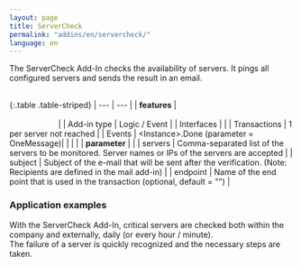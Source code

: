 ```yaml
---
layout: page
title: ServerCheck
permalink: "addins/en/servercheck/"
language: en
---
```


The ServerCheck Add-In checks the availability of servers. It pings all configured servers and sends the result in an email.<br /><br />

{:.table .table-striped}
| --- | --- |
| __features__ | &nbsp;&nbsp;&nbsp;&nbsp;&nbsp;&nbsp;&nbsp;&nbsp;&nbsp;&nbsp;&nbsp;&nbsp;&nbsp;&nbsp;&nbsp;&nbsp;&nbsp;&nbsp;&nbsp;&nbsp;&nbsp;&nbsp;&nbsp;&nbsp;&nbsp;&nbsp;&nbsp;&nbsp;&nbsp;&nbsp;&nbsp;&nbsp;&nbsp;&nbsp;&nbsp;&nbsp;&nbsp;&nbsp;&nbsp;&nbsp;&nbsp;&nbsp;&nbsp;&nbsp;&nbsp;&nbsp;&nbsp;&nbsp;&nbsp;&nbsp;&nbsp;&nbsp;&nbsp;&nbsp;&nbsp;&nbsp;&nbsp;&nbsp;&nbsp;&nbsp;&nbsp;&nbsp;&nbsp;&nbsp;&nbsp;&nbsp;&nbsp;&nbsp;&nbsp;&nbsp;&nbsp;&nbsp;&nbsp;&nbsp;&nbsp;&nbsp;&nbsp;&nbsp;&nbsp;&nbsp;&nbsp;&nbsp;&nbsp;&nbsp;&nbsp;&nbsp;&nbsp;&nbsp;&nbsp;&nbsp;&nbsp;&nbsp;&nbsp;&nbsp;&nbsp;&nbsp;&nbsp;&nbsp;&nbsp;&nbsp;&nbsp;&nbsp;&nbsp;&nbsp;&nbsp;&nbsp;&nbsp;&nbsp;&nbsp;&nbsp;&nbsp;&nbsp;&nbsp;&nbsp;&nbsp;&nbsp;&nbsp;&nbsp;&nbsp;&nbsp;&nbsp;&nbsp;&nbsp;&nbsp;&nbsp;&nbsp;&nbsp;&nbsp;&nbsp;&nbsp;&nbsp;&nbsp;&nbsp;&nbsp;&nbsp;&nbsp;&nbsp;&nbsp;&nbsp;&nbsp;&nbsp;&nbsp;&nbsp;&nbsp;&nbsp;&nbsp;&nbsp;&nbsp;&nbsp; |
| Add-in type | Logic / Event |
| Interfaces |  |
| Transactions | 1 per server not reached |
| Events | &lt;Instance&gt;.Done (parameter = OneMessage)|
| | |
| __parameter__ | |
| servers | Comma-separated list of the servers to be monitored. Server names or IPs of the servers are accepted |
| subject | Subject of the e-mail that will be sent after the verification. (Note: Recipients are defined in the mail add-in) |
| endpoint | Name of the end point that is used in the transaction (optional, default = "") |


### Application examples

With the ServerCheck Add-In, critical servers are checked both within the company and externally, daily (or every hour / minute).<br />
The failure of a server is quickly recognized and the necessary steps are taken.

